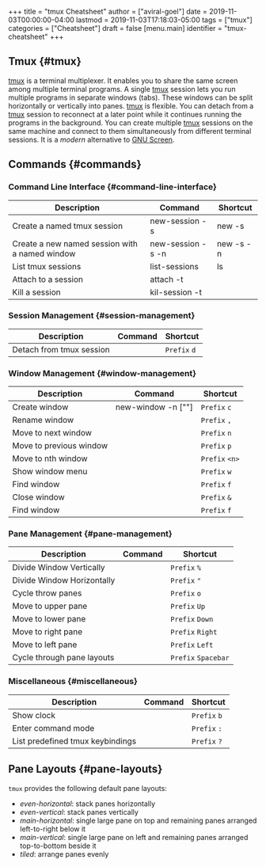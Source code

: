 +++
title = "tmux Cheatsheet"
author = ["aviral-goel"]
date = 2019-11-03T00:00:00-04:00
lastmod = 2019-11-03T17:18:03-05:00
tags = ["tmux"]
categories = ["Cheatsheet"]
draft = false
[menu.main]
  identifier = "tmux-cheatsheet"
+++

## Tmux {#tmux}

[tmux](http://tmux.github.io/ ) is a terminal multiplexer. It enables you to share the same screen among multiple terminal programs.
A single [tmux](http://tmux.github.io/ ) session lets you run multiple programs in separate windows (tabs). These windows can be split horizontally or vertically into panes.
[tmux](http://tmux.github.io/ ) is flexible. You can detach from a [tmux](http://tmux.github.io/ ) session to reconnect at a later point while it continues running the programs in the background.
You can create multiple [tmux](http://tmux.github.io/ ) sessions on the same machine and connect to them simultaneously from different terminal sessions. It is a _modern_ alternative to [GNU Screen](https://www.gnu.org/software/screen/).


## Commands {#commands}


### Command Line Interface {#command-line-interface}

| Description                                    | Command                                        | Shortcut                               |
|------------------------------------------------|------------------------------------------------|----------------------------------------|
| Create a named tmux session                    | new-session -s <session-name>                  | new -s <session-name>                  |
| Create a new named session with a named window | new-session -s <session-name> -n <window-name> | new -s <session-name> -n <window-name> |
| List tmux sessions                             | list-sessions​                                  | ls                                     |
| Attach to a session                            | attach -t <session-name>                       |                                        |
| Kill a session                                 | kil-session -t <session-name>                  |                                        |


### Session Management {#session-management}

| Description              | Command | Shortcut     |
|--------------------------|---------|--------------|
| Detach from tmux session |         | `Prefix` `d` |


### Window Management {#window-management}

| Description             | Command                                            | Shortcut       |
|-------------------------|----------------------------------------------------|----------------|
| Create window           | new-window -n <window-name> ["<application-name>"] | `Prefix` `c`   |
| Rename window           |                                                    | `Prefix` `,`   |
| Move to next window     |                                                    | `Prefix` `n`   |
| Move to previous window |                                                    | `Prefix` `p`   |
| Move to nth window      |                                                    | `Prefix` `<n>` |
| Show window menu        |                                                    | `Prefix` `w`   |
| Find window             |                                                    | `Prefix` `f`   |
| Close window            |                                                    | `Prefix` `&`   |
| Find window             |                                                    | `Prefix` `f`   |


### Pane Management {#pane-management}

| Description                | Command | Shortcut            |
|----------------------------|---------|---------------------|
| Divide Window Vertically   |         | `Prefix` `%`        |
| Divide Window Horizontally |         | `Prefix` `"`        |
| Cycle throw panes          |         | `Prefix` `o`        |
| Move to upper pane         |         | `Prefix` `Up`       |
| Move to lower pane         |         | `Prefix` `Down`     |
| Move to right pane         |         | `Prefix` `Right`    |
| Move to left pane          |         | `Prefix` `Left`     |
| Cycle through pane layouts |         | `Prefix` `Spacebar` |


### Miscellaneous {#miscellaneous}

| Description                      | Command | Shortcut     |
|----------------------------------|---------|--------------|
| Show clock                       |         | `Prefix` `b` |
| Enter command mode               |         | `Prefix` `:` |
| List predefined tmux keybindings |         | `Prefix` `?` |


## Pane Layouts {#pane-layouts}

`tmux` provides the following default pane layouts:

-   _even-horizontal_: stack panes horizontally
-   _even-vertical_: stack panes vertically
-   _main-horizontal_: single large pane on top and remaining panes arranged left-to-right below it
-   _main-vertical_: single large pane on left and remaining panes arranged top-to-bottom beside it
-   _tiled_: arrange panes evenly
